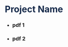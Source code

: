 <!-- # Vi127.github.io -->
<!DOCTYPE html>
<html>
<head>
    <meta charset="UTF-8" />
    <link rel="stylesheet" href="styling.css">
    <title>groupname: Project</title>
</head>
<body>
    <h1 style="color: rgba(24, 44, 76, 1);">Project Name</h1>
    <div>
        <ul id="pdfs">
            <li>
                <h3> pdf 1 </h3>
                <!--<a href="the3_lecture_01.pdf"> the3 lecture 1</a> -->
            </li>
            <li>
                <h3> pdf 2 </h3>
                <!--<a href="the3_lecture_02.pdf"> the3 lecture 2</a> -->
            </li>
        </ul>
    </div>
</body>
</html>
